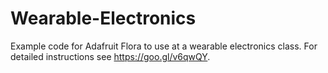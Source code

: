 # Wearable-Electronics
Example code for Adafruit Flora to use at a wearable electronics class.
For detailed instructions see https://goo.gl/v6qwQY.
